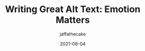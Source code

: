 ---
author: jaffathecake
date: 2021-08-04
tags:
  - accessibility
  - writing
  - user-experience
target_url: https://jakearchibald.com/2021/great-alt-text/
title: "Writing Great Alt Text: Emotion Matters"
---